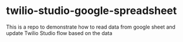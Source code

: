 # twilio-studio-google-spreadsheet
This is a repo to demonstrate how to read data from google sheet and update Twilio Studio flow based on the data
